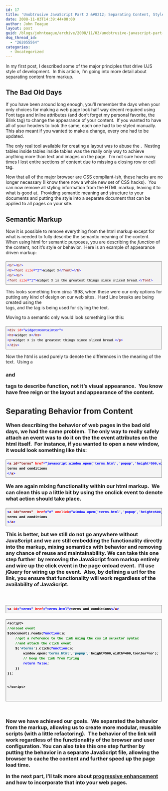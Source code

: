 ```yaml
---
id: 17
title: 'Unobtrusive JavaScript Part 2 &#8212; Separating Content, Style and Behavior'
date: 2008-11-03T14:39:44+00:00
author: John Teague
layout: post
guid: /blogs/johnteague/archive/2008/11/03/unobtrusive-javascript-part-2-separating-content-style-and-behavior.aspx
dsq_thread_id:
  - "262055564"
categories:
  - Uncategorized
---
```

In my first post, I described some of the major principles that drive UJS style of development.&nbsp; In this article, I&#8217;m going into more detail about separating content from markup.

## The Bad Old Days

If you have been around long enough, you&#8217;ll remember the days when your only choices for making a web page look half way decent required using Font tags and inline attributes (and don&#8217;t forget my personal favorite, the Blink tag) to change the appearance of your content.&nbsp; If you wanted to have all of your headers to look the same, each one had to be styled manually.&nbsp; This also meant if you wanted to make a change, every one had to be updated.

The only real tool available for creating a layout was to abuse the <TABLE>.&nbsp; Nesting tables inside tables inside tables was the really only way to achieve anything more than text and images on the page.&nbsp; I&#8217;m not sure how many times I lost entire sections of content due to missing a closing row or cell tag.

Now that all of the major browser are CSS compliant-ish, these hacks are no longer necessary (I know there now a whole new set of CSS hacks).&nbsp; You can now remove all styling information from the HTML markup, leaving it to what is good at.&nbsp; Providing semantic meaning and structure to your documents and putting the style into a separate document that can be applied to all pages on your site.

## Semantic Markup

Now it is possible to remove everything from the html markup except for what is needed to fully describe the semantic meaning of the content.&nbsp; When using html for semantic purposes, you are describing the _function_ of the content, not it&#8217;s style or behavior.&nbsp; Here is an example of appearance driven markup:

<div style="border-right: gray 1px solid;padding-right: 4px;border-top: gray 1px solid;padding-left: 4px;font-size: 8pt;padding-bottom: 4px;margin: 20px 0px 10px;overflow: auto;border-left: gray 1px solid;width: 97.5%;cursor: text;line-height: 12pt;padding-top: 4px;border-bottom: gray 1px solid;font-family: consolas, 'Courier New', courier, monospace;background-color: #f4f4f4">
  <pre style="padding-right: 0px;padding-left: 0px;font-size: 8pt;padding-bottom: 0px;margin: 0em;overflow: visible;width: 100%;color: black;border-top-style: none;line-height: 12pt;padding-top: 0px;font-family: consolas, 'Courier New', courier, monospace;border-right-style: none;border-left-style: none;background-color: #f4f4f4;border-bottom-style: none"><span style="color: #0000ff">&lt;</span><span style="color: #800000">br</span><span style="color: #0000ff">&gt;&lt;</span><span style="color: #800000">br</span><span style="color: #0000ff">&gt;</span>
<span style="color: #0000ff">&lt;</span><span style="color: #800000">b</span><span style="color: #0000ff">&gt;&lt;</span><span style="color: #800000">font</span> <span style="color: #ff0000">size</span><span style="color: #0000ff">="2"</span><span style="color: #0000ff">&gt;</span>Widget X<span style="color: #0000ff">&lt;/</span><span style="color: #800000">font</span><span style="color: #0000ff">&gt;&lt;/</span><span style="color: #800000">b</span><span style="color: #0000ff">&gt;</span>
<span style="color: #0000ff">&lt;</span><span style="color: #800000">br</span><span style="color: #0000ff">&gt;&lt;</span><span style="color: #800000">br</span><span style="color: #0000ff">&gt;</span>
<span style="color: #0000ff">&lt;</span><span style="color: #800000">font</span> <span style="color: #ff0000">size</span><span style="color: #0000ff">="1"</span><span style="color: #0000ff">&gt;</span>Widget X is the greatest things since sliced bread.<span style="color: #0000ff">&lt;/</span><span style="color: #800000">font</span><span style="color: #0000ff">&gt;</span></pre>
</div>

This looks something from circa 1998, when these were our only options for putting any kind of design on our web sites.&nbsp; Hard Line breaks are being created using the <br> tags, and the <font> tag is being used for styling the text.

Moving to a semantic only would look something like this:

<div style="border-right: gray 1px solid;padding-right: 4px;border-top: gray 1px solid;padding-left: 4px;font-size: 8pt;padding-bottom: 4px;margin: 20px 0px 10px;overflow: auto;border-left: gray 1px solid;width: 97.5%;cursor: text;line-height: 12pt;padding-top: 4px;border-bottom: gray 1px solid;font-family: consolas, 'Courier New', courier, monospace;background-color: #f4f4f4">
  <pre style="padding-right: 0px;padding-left: 0px;font-size: 8pt;padding-bottom: 0px;margin: 0em;overflow: visible;width: 100%;color: black;border-top-style: none;line-height: 12pt;padding-top: 0px;font-family: consolas, 'Courier New', courier, monospace;border-right-style: none;border-left-style: none;background-color: #f4f4f4;border-bottom-style: none"><span style="color: #0000ff">&lt;</span><span style="color: #800000">div</span> <span style="color: #ff0000">id</span><span style="color: #0000ff">="widgetXContainter"</span><span style="color: #0000ff">&gt;</span>
<span style="color: #0000ff">&lt;</span><span style="color: #800000">h3</span><span style="color: #0000ff">&gt;</span>Widget X<span style="color: #0000ff">&lt;/</span><span style="color: #800000">h3</span><span style="color: #0000ff">&gt;</span>
<span style="color: #0000ff">&lt;</span><span style="color: #800000">p</span><span style="color: #0000ff">&gt;</span>Widget X is the greatest things since sliced bread.<span style="color: #0000ff">&lt;/</span><span style="color: #800000">p</span><span style="color: #0000ff">&gt;</span>
<span style="color: #0000ff">&lt;/</span><span style="color: #800000">div</span><span style="color: #0000ff">&gt;</span></pre>
</div>

Now the html is used purely to denote the differences in the meaning of the text.&nbsp; Using a <h3> and <p> tags to describe function, not it&#8217;s visual appearance.&nbsp; You know have free reign or the layout and appearance of the content.

## Separating Behavior from Content

When describing the behavior of web pages in the bad old days, we had the same problem.&nbsp; The only way to really safely attach an event was to do it on the the event attributes on the html itself.&nbsp; For instance, if you wanted to open a new window, it would look something like this:

<div style="border-right: gray 1px solid;padding-right: 4px;border-top: gray 1px solid;padding-left: 4px;font-size: 8pt;padding-bottom: 4px;margin: 20px 0px 10px;overflow: auto;border-left: gray 1px solid;width: 97.5%;cursor: text;line-height: 12pt;padding-top: 4px;border-bottom: gray 1px solid;font-family: consolas, 'Courier New', courier, monospace;background-color: #f4f4f4">
  <pre style="padding-right: 0px;padding-left: 0px;font-size: 8pt;padding-bottom: 0px;margin: 0em;overflow: visible;width: 100%;color: black;border-top-style: none;line-height: 12pt;padding-top: 0px;font-family: consolas, 'Courier New', courier, monospace;border-right-style: none;border-left-style: none;background-color: #f4f4f4;border-bottom-style: none"><span style="color: #0000ff">&lt;</span><span style="color: #800000">a id="terms"</span> <span style="color: #ff0000">href</span><span style="color: #0000ff">="javascript:window.open('terms.html','popup‘,'height=500,width=400,toolbar=no’);"</span><span style="color: #0000ff">&gt;</span>
terms and conditions
<span style="color: #0000ff">&lt;/</span><span style="color: #800000">a</span><span style="color: #0000ff">&gt;</span></pre>
</div>

We are again mixing functionality within our html markup.&nbsp; We can clean this up a little bit by using the onclick event to denote what action should take place.

<div style="border-right: gray 1px solid;padding-right: 4px;border-top: gray 1px solid;padding-left: 4px;font-size: 8pt;padding-bottom: 4px;margin: 20px 0px 10px;overflow: auto;border-left: gray 1px solid;width: 97.5%;cursor: text;line-height: 12pt;padding-top: 4px;border-bottom: gray 1px solid;font-family: consolas, 'Courier New', courier, monospace;background-color: #f4f4f4">
  <pre style="padding-right: 0px;padding-left: 0px;font-size: 8pt;padding-bottom: 0px;margin: 0em;overflow: visible;width: 100%;color: black;border-top-style: none;line-height: 12pt;padding-top: 0px;font-family: consolas, 'Courier New', courier, monospace;border-right-style: none;border-left-style: none;background-color: #f4f4f4;border-bottom-style: none"><span style="color: #0000ff">&lt;</span><span style="color: #800000">a <span style="color: #800000">id="terms"</span> </span> <span style="color: #ff0000">href</span><span style="color: #0000ff">="#"</span> <span style="color: #ff0000">onclick</span><span style="color: #0000ff">="window.open('terms.html','popup‘,'height=500,width=400,toolbar=no’);"</span><span style="color: #0000ff">&gt;</span>
terms and conditions
<span style="color: #0000ff">&lt;/</span><span style="color: #800000">a</span><span style="color: #0000ff">&gt;</span></pre>
</div>

This is better, but we still do not go anywhere without JavaScript and we are still embedding the functionality directly into the markup, mixing semantics with behavior and removing any chance of reuse and maintainability. We can take this one step further&nbsp; by removing the JavaScript from markup entirely and wire up the click event in the page onload event.&nbsp; I&#8217;ll use jQuery for wiring up the event.&nbsp; Also, by defining a url for the link, you ensure that functionality will work regardless of the availability of JavaScript.

&nbsp;

<div style="border-right: gray 1px solid;padding-right: 4px;border-top: gray 1px solid;padding-left: 4px;font-size: 8pt;padding-bottom: 4px;margin: 20px 0px 10px;overflow: auto;border-left: gray 1px solid;width: 97.5%;cursor: text;line-height: 12pt;padding-top: 4px;border-bottom: gray 1px solid;font-family: consolas, 'Courier New', courier, monospace;background-color: #f4f4f4">
  <pre style="padding-right: 0px;padding-left: 0px;font-size: 8pt;padding-bottom: 0px;margin: 0em;overflow: visible;width: 100%;color: black;border-top-style: none;line-height: 12pt;padding-top: 0px;font-family: consolas, 'Courier New', courier, monospace;border-right-style: none;border-left-style: none;background-color: #f4f4f4;border-bottom-style: none"><span style="color: #0000ff">&lt;</span><span style="color: #800000">a</span> <span style="color: #ff0000">id</span><span style="color: #0000ff">="terms"</span> <span style="color: #ff0000">href</span><span style="color: #0000ff">="terms.html"</span><span style="color: #0000ff">&gt;</span>terms and conditions<span style="color: #0000ff">&lt;/</span><span style="color: #800000">a</span><span style="color: #0000ff">&gt;</span>
</pre>
</div>

<div style="border-right: gray 1px solid;padding-right: 4px;border-top: gray 1px solid;padding-left: 4px;font-size: 8pt;padding-bottom: 4px;margin: 20px 0px 10px;overflow: auto;border-left: gray 1px solid;width: 97.5%;cursor: text;line-height: 12pt;padding-top: 4px;border-bottom: gray 1px solid;font-family: consolas, 'Courier New', courier, monospace;height: 252px;background-color: #f4f4f4">
  <pre style="padding-right: 0px;padding-left: 0px;font-size: 8pt;padding-bottom: 0px;margin: 0em;overflow: visible;width: 100%;color: black;border-top-style: none;line-height: 12pt;padding-top: 0px;font-family: consolas, 'Courier New', courier, monospace;border-right-style: none;border-left-style: none;height: 227px;background-color: #f4f4f4;border-bottom-style: none">&lt;script&gt;
<span style="color: #008000">//onload event</span>
$(document).ready(<span style="color: #0000ff">function</span>(){
    <span style="color: #008000">//get a reference to the link using the css id selector syntax </span>
    <span style="color: #008000">//and attach the click event</span>
    $(<span style="color: #006080">'#terms'</span>).click(<span style="color: #0000ff">function</span>(){
        window.open(<span style="color: #006080">'terms.html'</span>,<span style="color: #006080">'popup‘,'</span>height=500,width=400,toolbar=no’);
        <span style="color: #008000">// keep the link from firing</span>
        <span style="color: #0000ff">return</span> <span style="color: #0000ff">false</span>;
    })
});

&lt;/script&gt;</pre>
</div>

&nbsp;

Now we have achieved our goals.&nbsp; We separated the behavior from the markup, allowing us to create more modular, reusable scripts (with a little refactoring).&nbsp; The behavior of the link will work regardless of the functionality of the browser and user configuration. You can also take this one step further by putting the behavior in a separate JavaScript file, allowing the browser to cache the content and further speed up the page load time.

In the next part, I&#8217;ll talk more about [progressive enhancement](http://en.wikipedia.org/wiki/Progressive_enhancement) and how to incorporate that into your web pages.
